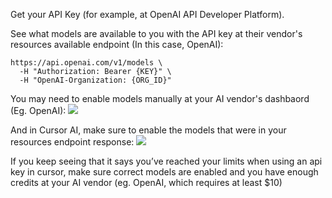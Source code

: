 Get your API Key (for example, at OpenAI API Developer Platform).

See what models are available to you with the API key at their vendor's resources available endpoint (In this case, OpenAI):
```
https://api.openai.com/v1/models \  
  -H "Authorization: Bearer {KEY}" \  
  -H "OpenAI-Organization: {ORG_ID}"
```

You may need to enable models manually at your AI vendor's dashbaord (Eg. OpenAI):
![](YeMnjFs.png)


And in Cursor AI, make sure to enable the models that were in your resources endpoint response:
![](DaBBW6X.png)


If you keep seeing that it says you’ve reached your limits when using an api key in cursor, make sure correct models are enabled and you have enough credits at your AI vendor (eg. OpenAI, which requires at least $10)

